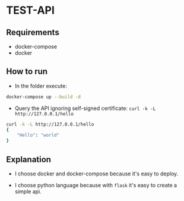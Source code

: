 # TEST-API

## Requirements

* docker-compose
* docker

## How to run

* In the folder execute:

```bash
docker-compose up --build -d 
```

* Query the API ignoring self-signed certificate: `curl -k -L http://127.0.0.1/hello`

```bash
curl -k -L http://127.0.0.1/hello
{
    "Hello": "world"
}
```

## Explanation
 
 * I choose docker and docker-compose because it's easy to deploy.
 
 * I choose python language because with `flask` it's easy to create a simple api.
